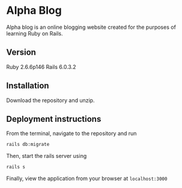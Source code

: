 # Alpha Blog

Alpha blog is an online blogging website created for the purposes of learning Ruby on Rails.

## Version

Ruby 2.6.6p146
Rails 6.0.3.2

## Installation

Download the repository and unzip.

## Deployment instructions

From the terminal, navigate to the repository and run

```bash
rails db:migrate
```

Then, start the rails server using

```bash
rails s
```

Finally, view the application from your browser at `localhost:3000`
